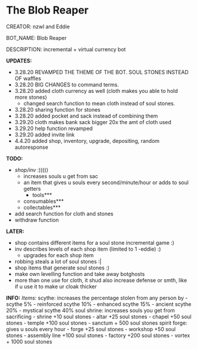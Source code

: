 # The Blob Reaper

CREATOR:          nzwl and Eddie

BOT_NAME:         Blob Reaper

DESCRIPTION:      incremental + virtual currency bot

**UPDATES:**
- 3.28.20 REVAMPED THE THEME OF THE BOT. SOUL STONES INSTEAD OF waffles
- 3.28.20 BIG CHANGES to command terms.
- 3.28.20 added cloth currency as well (cloth makes you able to hold more stones)
  - changed search function to mean cloth instead of soul stones.
- 3.28.20 sharing function for stones
- 3.28.20 added pocket and sack instead of combining them
- 3.29.20 cloth makes bank sack bigger 20x the amt of cloth used
- 3.29.20 help function revamped
- 3.29.20 added invite link
- 4.4.20 added shop, inventory, upgrade, depositing, random autoresponse

**TODO:**
- *shop/inv* :)))))
  - increases souls u get from sac
  - an item that gives u souls every second/minute/hour or adds to soul getters
    - tools***
  - consumables***
  - collectables***
- add search function for cloth and stones
- withdraw function

**LATER:**
- shop contains different items for a soul stone incremental game :)
- inv describes levels of each shop item (limited to 1 -eddie) :)
  - upgrades for each shop item
- robbing steals a lot of soul stones :|
- shop items that generate soul stones :)
- make own levelling function and take away botghosts
-  more than one use for cloth, it shud also increase defense or smth, like if u use it to make ur cloak thicker

**INFO:**
*Items:*
scythe: increases the percentage stolen from any person by
    - scythe 5%
    - reinforced scythe 10%
    - enhanced scythe 15%
    - ancient scythe 20%
    - mystical scythe 40%
soul shrine: increases souls you get from sacrificing
    - shrine +10 soul stones
    - altar +25 soul stones
    - chapel +50 soul stones
    - temple +100 soul stones
    - sanctum + 500 soul stones
spirit forge: gives u souls every hour
    - forge +25 soul stones
    - workshop +50 soul stones
    - assembly line +100 soul stones
    - factory +200 soul stones
    - vortex + 1000 soul stones
